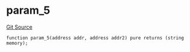 # param_5
[Git Source](https://github.com/metacontract/mc/blob/main/src/devkit/Flattened.sol)


```solidity
function param_5(address addr, address addr2) pure returns (string memory);
```

